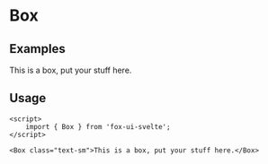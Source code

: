 <script>
	import Box from '$lib/components/base/box/Box.svelte';
	import Subheading from '$lib/components/base/heading/Subheading.svelte';
</script>

# Box

## Examples

<Box class="text-sm">This is a box, put your stuff here.</Box>

## Usage

```svelte
<script>
	import { Box } from 'fox-ui-svelte';
</script>

<Box class="text-sm">This is a box, put your stuff here.</Box>
```
